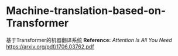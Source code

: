 # Machine-translation-based-on-Transformer
基于Transformer的机器翻译系统
**Reference:** $Attention\ Is\ All\ You\ Need$   https://arxiv.org/pdf/1706.03762.pdf
